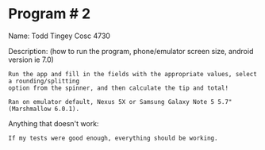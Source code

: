 # Program # 2
Name:  Todd Tingey
Cosc 4730

Description:  (how to run the program, phone/emulator screen size, android version ie 7.0)

	Run the app and fill in the fields with the appropriate values, select a rounding/splitting
	option from the spinner, and then calculate the tip and total!

	Ran on emulator default, Nexus 5X or Samsung Galaxy Note 5 5.7"(Marshmallow 6.0.1).

Anything that doesn't work:

	If my tests were good enough, everything should be working. 
